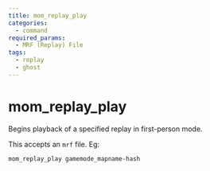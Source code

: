 ```yaml
---
title: mom_replay_play
categories:
  - command
required_params:
  - MRF (Replay) File
tags:
  - replay
  - ghost
---
```


# mom_replay_play

Begins playback of a specified replay in first-person mode.

This accepts an `mrf` file. Eg:

`mom_replay_play gamemode_mapname-hash`
